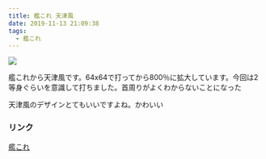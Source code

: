 ```yaml
---
title: 艦これ 天津風
date: 2019-11-13 21:09:38
tags:
  - 艦これ
---
```


![](/image-blog/images/amatukaze.png)

艦これから天津風です。64x64で打ってから800％に拡大しています。今回は2等身ぐらいを意識して打ちました。首周りがよくわからないことになった

天津風のデザインとてもいいですよね。かわいい


### リンク
[艦これ](http://www.dmm.com/netgame/feature/kancolle.html)
